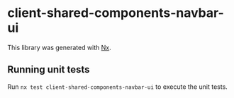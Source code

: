 # client-shared-components-navbar-ui

This library was generated with [Nx](https://nx.dev).

## Running unit tests

Run `nx test client-shared-components-navbar-ui` to execute the unit tests.
